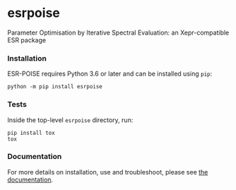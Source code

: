 # esrpoise

Parameter Optimisation by Iterative Spectral Evaluation: an Xepr-compatible ESR package

### Installation

ESR-POISE requires Python 3.6 or later and can be installed using ``pip``:

```
python -m pip install esrpoise
```

### Tests

Inside the top-level `esrpoise` directory, run:

```
pip install tox
tox
```

### Documentation

For more details on installation, use and troubleshoot, please see [the documentation](https://foroozandehgroup.github.io/esrpoise/).
